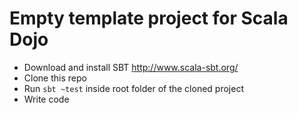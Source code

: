 # Empty template project for Scala Dojo
* Download and install SBT http://www.scala-sbt.org/
* Clone this repo
* Run `sbt ~test` inside root folder of the cloned project
* Write code
